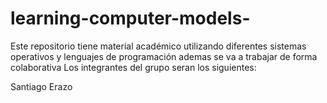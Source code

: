 # learning-computer-models-
Este repositorio tiene material académico utilizando diferentes sistemas operativos y lenguajes de programación 
ademas se va a trabajar de forma colaborativa 
Los integrantes del grupo seran los siguientes:

Santiago Erazo
